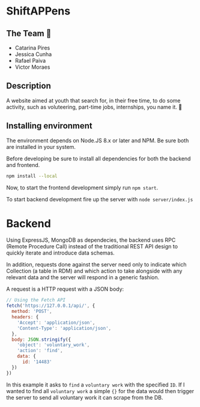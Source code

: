 # ShiftAPPens
## The Team :grimacing:
- Catarina Pires
- Jessica Cunha
- Rafael Paiva
- Victor Moraes

## Description

A website aimed at youth that search for, in their free time, to do some activity, such as voluteering, part-time jobs, internships, you name it. :money_with_wings:

## Installing environment
The environment depends on Node.JS 8.x or later and NPM. Be sure both are installed in your system.

Before developing be sure to install all dependencies for both the backend and frontend.

```bash
npm install --local
```

Now, to start the frontend development simply run `npm start`. 

To start backend development fire up the server with `node server/index.js`


# Backend

Using ExpressJS, MongoDB as dependecies, the backend uses RPC (Remote Procedure Call) instead of the traditional REST API design to quickly iterate and introduce data schemas.

In addition, requests done against the server need only to indicate which Collection (a table in RDM) and which action to take alongside with any relevant data and the server will respond in a generic fashion.

A request is a HTTP request with a JSON body:
```js
// Using the Fetch API
fetch('https://127.0.0.1/api/', {
  method: 'POST',
  headers: {
    'Accept': 'application/json',
    'Content-Type': 'application/json',
  },
  body: JSON.stringify({
    'object': 'voluntary_work',
    'action': 'find',
    data: {
      id: '14483'
  })
})
```
In this example it asks to `find` a `voluntary work` with the specified `ID`. If I wanted to find all `voluntary work` a simple `{}` for the data would then trigger the server to send all voluntary work it can scrape from the DB.


